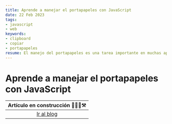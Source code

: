 ```yaml
---
title: Aprende a manejar el portapapeles con JavaScript
date: 22 Feb 2023
tags:
- javascript
- web
keywords:
- clipboard
- copiar
- portapapeles
resume: El manejo del portapapeles es una tarea importante en muchas aplicaciones web, y JavaScript te permite acceder a esta característica de manera sencilla. En este artículo, te presentamos algunas formas de utilizar JavaScript para manejar el portapapeles en tu aplicación web, desde copiar y pegar texto hasta trabajar con contenido multimedia.
---
```


# Aprende a manejar el portapapeles con JavaScript

|Artículo en construcción 👷🏻‍♂️⚒️|
|:---------------------------:|
|[Ir al blog](/#blog)|
